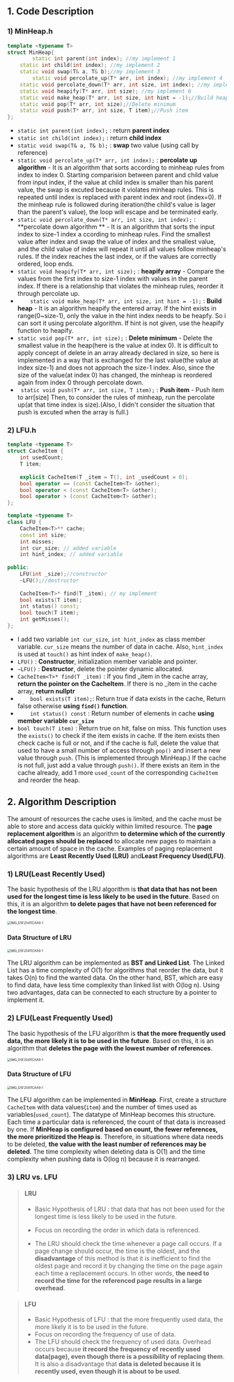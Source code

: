 ## 1. Code Description

### 1) MinHeap.h

```c++
template <typename T>
struct MinHeap{
		static int parent(int index); //my implement 1
  	static int child(int index); //my implement 2 
  	static void swap(T& a, T& b);//my implement 3
 		static void percolate_up(T* arr, int index); //my implement 4
    static void percolate_down(T* arr, int size, int index); //my implement 5
    static void heapify(T* arr, int size); //my implement 6
    static void make_heap(T* arr, int size, int hint = -1);//Build heap
    static void pop(T* arr, int size);//Delete minimum
    static void push(T*	arr, int size, T item);//Push item 
};
```

- `static int parent(int index);`  : return **parent index**
- `static int child(int index);` : return **child index**
- `static void swap(T& a, T& b);` : **swap** two value (using call by reference)
- `static void percolate_up(T* arr, int index);` : **percolate up algorithm** - It is an algorithm that sorts according to minheap rules from index to index 0. Starting comparision between parent and child value from input index, if the value at child index is smaller than his parent value, the swap is excuted because it violates minheap rules. This is repeated until index is replaced with parent index and root (index=0). If the minheap rule is followed during iteration(the child's value is lager than the parent's value), the loop will escape and be terminated early.
- `static void percolate_down(T* arr, int size, int index);` : **percolate down algorithm ** - It is an algorithm that sorts the input index to size-1 index a ccording to minheap rules. Find the smallest value after index and swap the value of index and the smallest value, and the child value of index will repeat it until all values follow minheap's rules. If the index reaches the last index, or if the values are correctly ordered, loop ends.
- `static void heapify(T* arr, int size);` : **heapify array** - Compare the values from the first index to size-1 index with values in the parent index. If there is a relationship that violates the minheap rules, reorder it through percolate up.
- `    static void make_heap(T* arr, int size, int hint = -1);` : **Build heap** - It is an algorithm heapify the entered array. If the hint exists in range(0~size-1), only the value in the hint index needs to be heapfy. So i can sort it using percolate algorithm. If hint is not given, use the heapify function to heapify.
- `static void pop(T* arr, int size);` : **Delete minimum** - Delete the smallest value in the heap(here is the value at index 0). It is difficult to apply concept of delete in an array already declared in size, so here is implemented in a way that is exchanged for the last value(the value at index size-1) and does not approach the size-1 index. Also, since the size of the value(at index 0) has changed, the minheap is reordered again from index 0 through percolate down.
- ` static void push(T*	arr, int size, T item);` : **Push item** - Push item to arr[size] Then, to consider the rules of minheap, run the percolate up(at that time index is size).(Also, I didn't consider the situation that push is excuted when the array is full.)

### 2) LFU.h

```c++
template <typename T>
struct CacheItem {
    int usedCount;
    T item;
  
    explicit CacheItem(T _item = T(), int _usedCount = 0);
    bool operator == (const CacheItem<T> &other);
    bool operator < (const CacheItem<T> &other);
    bool operator > (const CacheItem<T> &other);
};

template <typename T>
class LFU {
    CacheItem<T>** cache;
    const int size; 
    int misses;
    int cur_size; // added variable
    int hint_index; // added variable
  
public:
    LFU(int _size);//constructor
    ~LFU();//destructor 
  
    CacheItem<T>* find(T _item); // my implement
    bool exists(T item);
    int status() const;
    bool touch(T item);
    int getMisses();
};
```

- I add two variable `int cur_size`, `int hint_index` as class member variable. `cur_size` means the number of data in cache. Also, `hint_index` is used at `touch()` as hint index of `make_heap()`.
- `LFU()` : **Constructor**, initialization member variable and pointer.
- `~LFU()` :  **Destructor**, delete the pointer dynamic allocated.
- `CacheItem<T>* find(T _item)` : If you find _item in the cache array, **return the pointer on the CacheItem**. If there is no _item in the cache array, **return nullptr**
- `    bool exists(T item);`:  Return true if data exists in the cache, Return false otherwise **using `find()` function**.
- `    int status() const` : Return number of elements in cache **using member variable `cur_size`**
- `bool touch(T item)` : Return true on hit, false on miss. This function uses the `exists()` to check if the item exists in cache. If the item exists then check cache is full or not, and if the cache is full, delete the value that used to have a small number of access through `pop()` and insert a new value through `push`. (This is implemented through MinHeap.) If the cache is not full, just add a value through `push()`. If there exists an item in the cache already, add 1 more `used_count` of the corresponding `CacheItem` and reorder the heap.

## 2. Algorithm Description 

The amount of resources the cache uses is limited, and the cache must be able to store and access data quickly within limited resource. The **page replacement algorithm** is an algorithm **to determine which of the currently allocated pages should be replaced** to allocate new pages to maintain a certain amount of space in the cache. Examples of paging replacement algorithms are **Least Recently Used (LRU)** and**Least Frequency Used(LFU)**.

### 1) LRU(Least Recently Used)

The basic hypothesis of the LRU algorithm is **that data that has not been used for the longest time is less likely to be used in the future**. Based on this, it is an algorithm **to delete pages that have not been referenced for the longest time**.

<img src="./img/img_LRU.jpeg" alt="IMG_D5F20411CAA9-1" style="zoom:50%;" />

#### Data Structure of LRU

<img src="./img/img_LRU2.jpeg" alt="IMG_D5F20411CAA9-1" style="zoom:50%;" />

The LRU algorithm can be implemented as **BST and Linked List**. The Linked List has a time complexity of O(1) for algorithms that reorder the data, but it takes O(n) to find the wanted data. On the other hand, BST, which are easy to find data, have less time complexity than linked list with O(log n). Using two advantages, data can be connected to each structure by a pointer to implement it.

### 2) LFU(Least Frequently Used)

The basic hypothesis of the LFU algorithm is **that the more frequently used data, the more likely it is to be used in the future**. Based on this, it is an algorithm that **deletes the page with the lowest number of references**.

<img src="./img/img_LFU.jpeg" alt="IMG_D5F20411CAA9-1" style="zoom:50%;" />

#### Data Structure of LFU

<img src="./img/img_LFU2.jpeg" alt="IMG_D5F20411CAA9-1" style="zoom:50%;" />

The LFU algorithm can be implemented in **MinHeap**. First, create a structure `CacheItem` with data values(`item`) and the number of times used as variables(`used_count`). The datatype of MinHeap becomes this structure. Each time a particular data is referenced, the count of that data is increased by one. If **MinHeap is configured based on count, the fewer references, the more prioritized the Heap is**. Therefore, in situations where data needs to be deleted, **the value with the least number of references may be deleted**. The time complexity when deleting data is O(1) and the time complexity when pushing data is O(log n) because it is rearranged.



### 3) LRU vs. LFU

> #### **LRU**
>
> - Basic Hypothesis of LRU :  that data that has not been used for the longest time is less likely to be used in the future.
>
> - Focus on recording the order in which data is referenced. 
>
> - The LRU should check the time whenever a page call occurs. If a page change should occur, the time is the oldest, and the **disadvantage** of this method is that it is inefficient to find the oldest page and record it by changing the time on the page again each time a replacement occurs. In other words, **the need to record the time for the referenced page results in a large overhead**.

> #### **LFU**
>
> - Basic Hypothesis of LFU : that the more frequently used data, the more likely it is to be used in the future. 
> -  Focus on recording the frequency of use of data.
> - The LFU should check the frequency of used data. Overhead occurs because **it record the frequency of recently used data(page), even though there is a possibility of replacing them**. It is also a disadvantage that **data is deleted because it is recently used, even though it is about to be used**.



